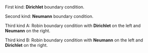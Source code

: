 First kind: **Dirichlet** boundary condition.

Second kind: **Neumann** boundary condition.

Third kind A: Robin boundary condition with **Dirichlet** on the left and **Neumann** on the right.

Third kind B: Robin boundary condition with **Neumann** on the left and **Dirichlet** on the right.
